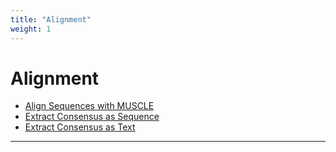 ```yaml
---
title: "Alignment"
weight: 1
---
```



# Alignment

*   [Align Sequences with MUSCLE](align-sequences-with-muscle.md)
*   [Extract Consensus as Sequence](extract-consensus-as-sequence.md)
*   [Extract Consensus as Text](extract-consensus-as-text.md)


------------------------------------------------------------------------------------------------------------------------------------------------------------------------------------------------------------------------------------------